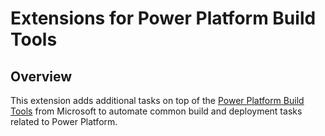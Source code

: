 **Extensions for Power Platform Build Tools**
==============================

Overview
--------
This extension adds additional tasks on top of the [Power Platform Build Tools](https://aka.ms/buildtoolsdoc) from Microsoft to automate common build and deployment tasks related to Power Platform.